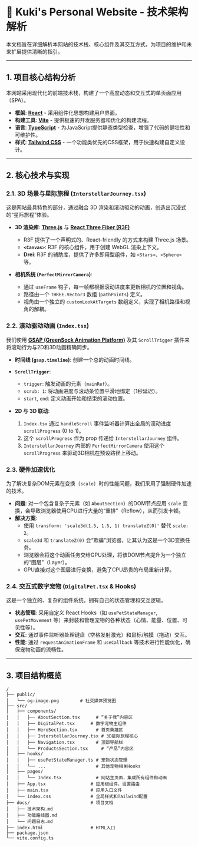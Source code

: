 # 🚀 Kuki's Personal Website - 技术架构解析

本文档旨在详细解析本网站的技术栈、核心组件及其交互方式，为项目的维护和未来扩展提供清晰的指引。

---

## 1. 项目核心结构分析

本网站采用现代化的前端技术栈，构建了一个高度动态和交互式的单页面应用（SPA）。

- **框架**: [**React**](https://react.dev/) - 采用组件化思想构建用户界面。
- **构建工具**: [**Vite**](https://vitejs.dev/) - 提供极速的开发服务器和优化的构建流程。
- **语言**: [**TypeScript**](https://www.typescriptlang.org/) - 为JavaScript提供静态类型检查，增强了代码的健壮性和可维护性。
- **样式**: [**Tailwind CSS**](https://tailwindcss.com/) - 一个功能类优先的CSS框架，用于快速构建自定义设计。

---

## 2. 核心技术与实现

### 2.1. 3D 场景与星际旅程 (`InterstellarJourney.tsx`)

这是网站最具特色的部分，通过融合 3D 渲染和滚动驱动的动画，创造出沉浸式的“星际旅程”体验。

- **3D 渲染库**: [**Three.js**](https://threejs.org/) 与 [**React Three Fiber (R3F)**](https://docs.pmnd.rs/react-three-fiber/getting-started/introduction)
  - R3F 提供了一个声明式的、React-friendly 的方式来构建 Three.js 场景。
  - **`<Canvas>`**: R3F 的核心组件，用于创建 WebGL 渲染上下文。
  - **Drei**: R3F 的辅助库，提供了许多即用型组件，如 `<Stars>`、`<Sphere>` 等。

- **相机系统 (`PerfectMirrorCamera`)**:
  - 通过 `useFrame` 钩子，每一帧都根据滚动进度来更新相机的位置和视角。
  - 路径由一个 `THREE.Vector3` 数组 (`pathPoints`) 定义。
  - 视角由一个独立的 `customLookAtTargets` 数组定义，实现了相机路径和视角的解耦。

### 2.2. 滚动驱动动画 (`Index.tsx`)

我们使用 [**GSAP (GreenSock Animation Platform)**](https://gsap.com/) 及其 `ScrollTrigger` 插件来将滚动行为与2D和3D动画精确同步。

- **时间线 (`gsap.timeline`)**: 创建一个总的动画时间线。
- **`ScrollTrigger`**:
  - `trigger`: 触发动画的元素（`mainRef`）。
  - `scrub: 1`: 将动画进度与滚动条位置平滑地绑定（1秒延迟）。
  - `start`, `end`: 定义动画开始和结束的滚动位置。

- **2D 与 3D 联动**:
  1. `Index.tsx` 通过 `handleScroll` 事件监听器计算出全局的滚动进度 `scrollProgress` (0 to 1)。
  2. 这个 `scrollProgress` 作为 prop 传递给 `InterstellarJourney` 组件。
  3. `InterstellarJourney` 内部的 `PerfectMirrorCamera` 使用这个 `scrollProgress` 来驱动3D相机在预设路径上移动。

### 2.3. 硬件加速优化

为了解决复杂DOM元素在变换（`scale`）时的性能问题，我们采用了强制硬件加速的技术。

- **问题**: 对一个包含复杂子元素（如 `AboutSection`）的DOM节点应用 `scale` 变换，会导致浏览器使用CPU进行大量的“重排”（Reflow），从而引发卡顿。
- **解决方案**:
  - 使用 `transform: 'scale3d(1.5, 1.5, 1) translateZ(0)'` 替代 `scale: 2`。
  - `scale3d` 和 `translateZ(0)` 会“欺骗”浏览器，让其认为这是一个3D变换任务。
  - 浏览器会将这个动画任务交给GPU处理，将该DOM节点提升为一个独立的“图层”（Layer）。
  - GPU直接对这个图层进行变换，避免了CPU昂贵的布局重新计算。

### 2.4. 交互式数字宠物 (`DigitalPet.tsx` & Hooks)

这是一个独立的、复杂的组件系统，拥有自己的状态管理和交互逻辑。

- **状态管理**: 采用自定义 React Hooks（如 `usePetStateManager`, `usePetMovement` 等）来封装和管理宠物的各种状态（心情、能量、位置、可见性等）。
- **交互**: 通过事件监听器处理键盘（空格发射激光）和鼠标/触摸（拖动）交互。
- **性能**: 通过 `requestAnimationFrame` 和 `useCallback` 等技术进行性能优化，确保宠物动画的流畅性。

---

## 3. 项目结构概览

```
/
├── public/
│   └── og-image.png        # 社交媒体预览图
├── src/
│   ├── components/
│   │   ├── AboutSection.tsx      # “关于我”内容区
│   │   ├── DigitalPet.tsx      # 数字宠物主组件
│   │   ├── HeroSection.tsx       # 首页英雄区
│   │   ├── InterstellarJourney.tsx # 3D星际旅程核心
│   │   ├── Navigation.tsx        # 顶部导航栏
│   │   └── ProductsSection.tsx     # “产品”内容区
│   ├── hooks/
│   │   ├── usePetStateManager.ts # 宠物状态管理
│   │   └── ...                   # 其他宠物相关Hooks
│   ├── pages/
│   │   └── Index.tsx             # 网站主页面，集成所有组件和动画
│   ├── App.tsx                 # 应用根组件，设置路由
│   ├── main.tsx                # 应用入口文件
│   └── index.css               # 全局样式和Tailwind配置
├── docs/                       # 项目文档
│   ├── 技术架构.md
│   ├── 功能路线图.md
│   └── 问题日志.md
├── index.html                  # HTML入口
├── package.json
└── vite.config.ts
``` 